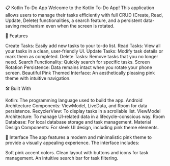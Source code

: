 📋 Kotlin To-Do App
Welcome to the Kotlin To-Do App! This application allows users to manage their tasks efficiently with full CRUD (Create, Read, Update, Delete) functionalities, a search feature, and a persistent data-saving mechanism even when the screen is rotated.


🌟 Features

Create Tasks: Easily add new tasks to your to-do list.
Read Tasks: View all your tasks in a clean, user-friendly UI.
Update Tasks: Modify task details or mark them as completed.
Delete Tasks: Remove tasks that you no longer need.
Search Functionality: Quickly search for specific tasks.
Screen Rotation Persistence: Data remains intact when you rotate your phone screen.
Beautiful Pink Themed Interface: An aesthetically pleasing pink theme with intuitive navigation.

🛠️ Built With

Kotlin: The programming language used to build the app.
Android Architecture Components: ViewModel, LiveData, and Room for data persistence.
RecyclerView: To display tasks in a scrollable list.
ViewModel Architecture: To manage UI-related data in a lifecycle-conscious way.
Room Database: For local database storage and task management.
Material Design Components: For sleek UI design, including pink theme elements.

🎨 Interface
The app features a modern and minimalistic pink theme to provide a visually appealing experience. The interface includes:

Soft pink accent colors.
Clean layout with buttons and icons for task management.
An intuitive search bar for task filtering.
